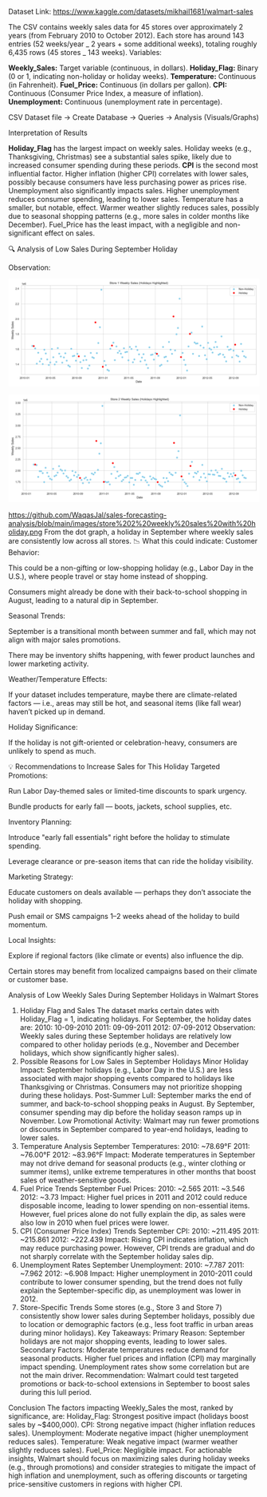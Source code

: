 Dataset Link: https://www.kaggle.com/datasets/mikhail1681/walmart-sales

The CSV contains weekly sales data for 45 stores over approximately 2 years (from February 2010 to October 2012). 
Each store has around 143 entries (52 weeks/year _ 2 years + some additional weeks), totaling roughly 6,435 rows (45 stores _ 143 weeks).
Variables:

**Weekly_Sales:** Target variable (continuous, in dollars).
**Holiday_Flag:** Binary (0 or 1, indicating non-holiday or holiday weeks).
**Temperature:** Continuous (in Fahrenheit).
**Fuel_Price:** Continuous (in dollars per gallon).
**CPI:** Continuous (Consumer Price Index, a measure of inflation).
**Unemployment:** Continuous (unemployment rate in percentage).

CSV Dataset file → Create Database → Queries  → Analysis (Visuals/Graphs)

Interpretation of Results

**Holiday_Flag** has the largest impact on weekly sales. Holiday weeks (e.g., Thanksgiving, Christmas) see a substantial sales spike, likely due to increased consumer spending during these periods.
**CPI** is the second most influential factor. Higher inflation (higher CPI) correlates with lower sales, possibly because consumers have less purchasing power as prices rise.
Unemployment also significantly impacts sales. Higher unemployment reduces consumer spending, leading to lower sales.
Temperature has a smaller, but notable, effect. Warmer weather slightly reduces sales, possibly due to seasonal shopping patterns (e.g., more sales in colder months like December).
Fuel_Price has the least impact, with a negligible and non-significant effect on sales.

🔍 Analysis of Low Sales During September Holiday

Observation:

<p align="center">
  <img src="https://github.com/WaqasJal/sales-forecasting-analysis/blob/main/images/store%201%20weekly%20sales%20with%20holiday.png" />
</p>

<p align="center">
  <img src="https://github.com/WaqasJal/sales-forecasting-analysis/blob/main/images/store%202%20weekly%20sales%20with%20holiday.png" />
</p> 

https://github.com/WaqasJal/sales-forecasting-analysis/blob/main/images/store%202%20weekly%20sales%20with%20holiday.png
From the dot graph, a holiday in September where weekly sales are consistently low across all stores.
📉 What this could indicate:
Customer Behavior:

This could be a non-gifting or low-shopping holiday (e.g., Labor Day in the U.S.), where people travel or stay home instead of shopping.

Consumers might already be done with their back-to-school shopping in August, leading to a natural dip in September.

Seasonal Trends:

September is a transitional month between summer and fall, which may not align with major sales promotions.

There may be inventory shifts happening, with fewer product launches and lower marketing activity.

Weather/Temperature Effects:

If your dataset includes temperature, maybe there are climate-related factors — i.e., areas may still be hot, and seasonal items (like fall wear) haven’t picked up in demand.

Holiday Significance:

If the holiday is not gift-oriented or celebration-heavy, consumers are unlikely to spend as much.

💡 Recommendations to Increase Sales for This Holiday
Targeted Promotions:

Run Labor Day-themed sales or limited-time discounts to spark urgency.

Bundle products for early fall — boots, jackets, school supplies, etc.

Inventory Planning:

Introduce "early fall essentials" right before the holiday to stimulate spending.

Leverage clearance or pre-season items that can ride the holiday visibility.

Marketing Strategy:

Educate customers on deals available — perhaps they don’t associate the holiday with shopping.

Push email or SMS campaigns 1–2 weeks ahead of the holiday to build momentum.

Local Insights:

Explore if regional factors (like climate or events) also influence the dip.

Certain stores may benefit from localized campaigns based on their climate or customer base.

Analysis of Low Weekly Sales During September Holidays in Walmart Stores

1. Holiday Flag and Sales
   The dataset marks certain dates with Holiday_Flag = 1, indicating holidays. For September, the holiday dates are:
   2010: 10-09-2010
   2011: 09-09-2011
   2012: 07-09-2012
   Observation: Weekly sales during these September holidays are relatively low compared to other holiday periods (e.g., November and December holidays, which show significantly higher sales).
2. Possible Reasons for Low Sales in September Holidays
   Minor Holiday Impact:
   September holidays (e.g., Labor Day in the U.S.) are less associated with major shopping events compared to holidays like Thanksgiving or Christmas. Consumers may not prioritize shopping during these holidays.
   Post-Summer Lull:
   September marks the end of summer, and back-to-school shopping peaks in August. By September, consumer spending may dip before the holiday season ramps up in November.
   Low Promotional Activity:
   Walmart may run fewer promotions or discounts in September compared to year-end holidays, leading to lower sales.
3. Temperature Analysis
   September Temperatures:
   2010: ~78.69°F
   2011: ~76.00°F
   2012: ~83.96°F
   Impact:
   Moderate temperatures in September may not drive demand for seasonal products (e.g., winter clothing or summer items), unlike extreme temperatures in other months that boost sales of weather-sensitive goods.
4. Fuel Price Trends
   September Fuel Prices:
   2010: ~2.565
   2011: ~3.546
   2012: ~3.73
   Impact:
   Higher fuel prices in 2011 and 2012 could reduce disposable income, leading to lower spending on non-essential items. However, fuel prices alone do not fully explain the dip, as sales were also low in 2010 when fuel prices were lower.
5. CPI (Consumer Price Index) Trends
   September CPI:
   2010: ~211.495
   2011: ~215.861
   2012: ~222.439
   Impact:
   Rising CPI indicates inflation, which may reduce purchasing power. However, CPI trends are gradual and do not sharply correlate with the September holiday sales dip.
6. Unemployment Rates
   September Unemployment:
   2010: ~7.787
   2011: ~7.962
   2012: ~6.908
   Impact:
   Higher unemployment in 2010-2011 could contribute to lower consumer spending, but the trend does not fully explain the September-specific dip, as unemployment was lower in 2012.
7. Store-Specific Trends
   Some stores (e.g., Store 3 and Store 7) consistently show lower sales during September holidays, possibly due to location or demographic factors (e.g., less foot traffic in urban areas during minor holidays).
   Key Takeaways:
   Primary Reason: September holidays are not major shopping events, leading to lower sales.
   Secondary Factors:
   Moderate temperatures reduce demand for seasonal products.
   Higher fuel prices and inflation (CPI) may marginally impact spending.
   Unemployment rates show some correlation but are not the main driver.
   Recommendation: Walmart could test targeted promotions or back-to-school extensions in September to boost sales during this lull period.

Conclusion
The factors impacting Weekly_Sales the most, ranked by significance, are:
Holiday_Flag: Strongest positive impact (holidays boost sales by ~$400,000).
CPI: Strong negative impact (higher inflation reduces sales).
Unemployment: Moderate negative impact (higher unemployment reduces sales).
Temperature: Weak negative impact (warmer weather slightly reduces sales).
Fuel_Price: Negligible impact.
For actionable insights, Walmart should focus on maximizing sales during holiday weeks (e.g., through promotions) and consider strategies to mitigate the impact of high inflation and unemployment, such as offering discounts or targeting price-sensitive customers in regions with higher CPI.
